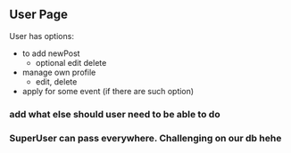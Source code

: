 ## User Page

User has options:
 - to add newPost
    - optional edit delete
 - manage own profile
    - edit, delete
 - apply for some event (if there are such option)

### add what else should user need to be able to do

### SuperUser can pass everywhere. Challenging on our db hehe 
